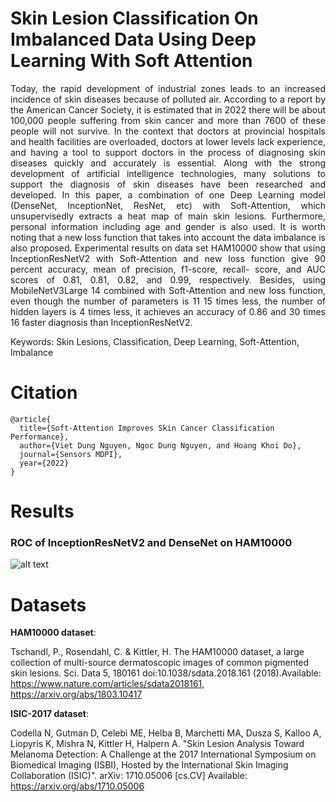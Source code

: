 # Skin Lesion Classification On Imbalanced Data Using Deep Learning With Soft Attention
<div style="text-align: justify">
Today, the rapid development of industrial zones leads to an increased incidence of skin diseases because of polluted air. According to a report by the American Cancer Society, it is estimated that in 2022 there will be about 100,000 people suffering from skin cancer and more than 7600 of these people will not survive. In the context that doctors at provincial hospitals and health facilities are overloaded, doctors at lower levels lack experience, and having a tool to support doctors in the process of diagnosing skin diseases quickly and accurately is essential. Along with the strong development of artificial intelligence technologies, many solutions to support the diagnosis of skin diseases have been researched and developed. In this paper, a combination of one Deep Learning model (DenseNet, InceptionNet, ResNet, etc) with Soft-Attention, which unsupervisedly extracts a heat map of main skin lesions. Furthermore, personal information including age and gender is also used. It is worth noting that a new loss function that takes into account the data imbalance is also proposed. Experimental results on data set HAM10000 show that using InceptionResNetV2 with Soft-Attention and new loss function give 90 percent accuracy, mean of precision, f1-score, recall- score, and AUC scores of 0.81, 0.81, 0.82, and 0.99, respectively. Besides, using MobileNetV3Large 14 combined with Soft-Attention and new loss function, even though the number of parameters is 11 15 times less, the number of hidden layers is 4 times less, it achieves an accuracy of 0.86 and 30 times 16 faster diagnosis than InceptionResNetV2.
</div>

Keywords: Skin Lesions, Classification, Deep Learning, Soft-Attention, Imbalance

# Citation
```
@article{
  title={Soft-Attention Improves Skin Cancer Classification Performance},
  author={Viet Dung Nguyen, Ngoc Dung Nguyen, and Hoang Khoi Do},
  journal={Sensors MDPI},
  year={2022}
}
```

# Results
### ROC of InceptionResNetV2 and DenseNet on HAM10000
![alt text](https://github.com/ScaleMind-C9308A/Skin-Disease-Detection-HAM100000/blob/main/MDPI/sensors-1915564/Definitions/ROC/denvsirv2.png?raw=true)
  
# Datasets

**HAM10000  dataset**:

Tschandl, P., Rosendahl, C. & Kittler, H. The HAM10000 dataset, a large collection of multi-source dermatoscopic images of common pigmented skin lesions. 
Sci. Data 5, 180161 doi:10.1038/sdata.2018.161 (2018).Available: https://www.nature.com/articles/sdata2018161, https://arxiv.org/abs/1803.10417

**ISIC-2017 dataset**:

Codella N, Gutman D, Celebi ME, Helba B, Marchetti MA, Dusza S, Kalloo A, Liopyris K, Mishra N, Kittler H, Halpern A. 
"Skin Lesion Analysis Toward Melanoma Detection: A Challenge at the 2017 International Symposium on Biomedical Imaging (ISBI), 
Hosted by the International Skin Imaging Collaboration (ISIC)". arXiv: 1710.05006 [cs.CV] Available: https://arxiv.org/abs/1710.05006 
